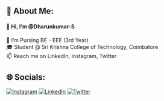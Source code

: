 ## 💫 About Me:
#### 👋 Hi, I’m @Dharunkumar-S<br>
📘 I’m Pursing BE - EEE (3rd Year) <br>
🎓 Student @ Sri Krishna College of Technology, Coimbatore<br>
📫 Reach me on LinkedIn, Instagram, Twitter


## 🌐 Socials:
[![Instagram](https://img.shields.io/badge/Instagram-%23E4405F.svg?logo=Instagram&logoColor=white)](https://instagram.com/dharunkumar_s) [![LinkedIn](https://img.shields.io/badge/LinkedIn-%230077B5.svg?logo=linkedin&logoColor=white)](https://linkedin.com/in/dharunkumars) [![Twitter](https://img.shields.io/badge/Twitter-%231DA1F2.svg?logo=Twitter&logoColor=white)](https://twitter.com/dharun_kumar_s)
